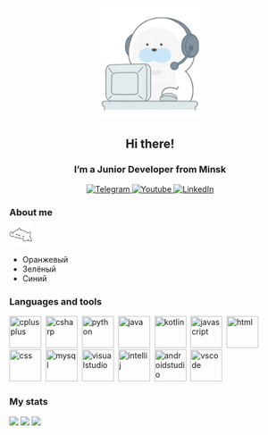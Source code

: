 <div id="header" align="center">
  <img src="bearplays.gif" width="200"/>
  <h2>Hi there!</h2>
  <h3>I’m a Junior Developer from Minsk</h3>
</div>

<div id="socials" align="center">
  <a href="https://t.me/anthony_storm">
    <img src="https://img.shields.io/badge/Telegram-blue?style=for-the-badge&logo=telegram&logoColor=white" alt="Telegram"/>
  </a>
  <a href="https://www.youtube.com/channel/UCH5mkAcUzGwpYrWGN7peKZQ">
    <img src="https://img.shields.io/badge/YouTube-red?style=for-the-badge&logo=youtube&logoColor=white" alt="Youtube"/>
  </a>
  <a href="">
    <img src="https://img.shields.io/badge/LinkedIn-blue?style=for-the-badge&logo=linkedin&logoColor=white" alt="LinkedIn"/>
  </a>
</div>

<div id="info">
  <h3>
    About me 
    <img src="happy.gif" width="40" style="display: block; margin-top: 10px;"/>
  </h3>
  <ul>
    <li>Оранжевый</li>
    <li>Зелёный</li>
    <li>Синий</li>
  </ul>
</div>

<div id="languages">
  <h3>Languages and tools</h3>
  <img src="https://cdn.jsdelivr.net/gh/devicons/devicon@latest/icons/cplusplus/cplusplus-original.svg" title="cplusplus" width="57" height="57"/>&nbsp;
  <img src="https://cdn.jsdelivr.net/gh/devicons/devicon@latest/icons/csharp/csharp-original.svg" title="csharp" width="57" height="57"/>&nbsp;
  <img src="https://cdn.jsdelivr.net/gh/devicons/devicon@latest/icons/python/python-original.svg" title="python" width="57" height="57"/>&nbsp;
  <img src="https://cdn.jsdelivr.net/gh/devicons/devicon@latest/icons/java/java-original.svg" title="java" width="57" height="57"/>&nbsp;
  <img src="https://cdn.jsdelivr.net/gh/devicons/devicon@latest/icons/kotlin/kotlin-original.svg" title="kotlin" width="57" height="57"/>&nbsp;
  <img src="https://cdn.jsdelivr.net/gh/devicons/devicon@latest/icons/javascript/javascript-original.svg" title="javascript" width="57" height="57"/>&nbsp;
  <img src="https://cdn.jsdelivr.net/gh/devicons/devicon@latest/icons/html5/html5-original.svg" title="html" width="57" height="57"/>&nbsp;
  <img src="https://cdn.jsdelivr.net/gh/devicons/devicon@latest/icons/css3/css3-original.svg" title="css" width="57" height="57"/>&nbsp;
  <img src="https://cdn.jsdelivr.net/gh/devicons/devicon@latest/icons/mysql/mysql-original.svg" title="mysql" width="57" height="57"/>&nbsp;
  <img src="https://cdn.jsdelivr.net/gh/devicons/devicon@latest/icons/visualstudio/visualstudio-original.svg" title="visualstudio" width="57" height="57"/>&nbsp;
  <img src="https://cdn.jsdelivr.net/gh/devicons/devicon@latest/icons/intellij/intellij-original.svg" title="intellij" width="57" height="57"/>&nbsp;
  <img src="https://cdn.jsdelivr.net/gh/devicons/devicon@latest/icons/androidstudio/androidstudio-original.svg" title="androidstudio" width="57" height="57"/>&nbsp;
  <img src="https://cdn.jsdelivr.net/gh/devicons/devicon@latest/icons/vscode/vscode-original.svg" title="vscode" width="57" height="57"/>&nbsp;
</div>

<div id="stats">
  <h3>My stats</h3>
  <img src="http://github-profile-summary-cards.vercel.app/api/cards/profile-details?username=AntonSamusevich&theme=vue"/>
  <img src="http://github-profile-summary-cards.vercel.app/api/cards/repos-per-language?username=AntonSamusevich&theme=vue" width="348"/>
  <img src="http://github-profile-summary-cards.vercel.app/api/cards/stats?username=AntonSamusevich&theme=vue" width="348"/>
</div>
